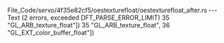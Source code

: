 File_Code/servo/4f35e82cf5/oestexturefloat/oestexturefloat_after.rs --- Text (2 errors, exceeded DFT_PARSE_ERROR_LIMIT)
35                                         "GL_ARB_texture_float"])                                                                                          35                                         "GL_ARB_texture_float",
                                                                                                                                                             36                                         "GL_EXT_color_buffer_float"])

